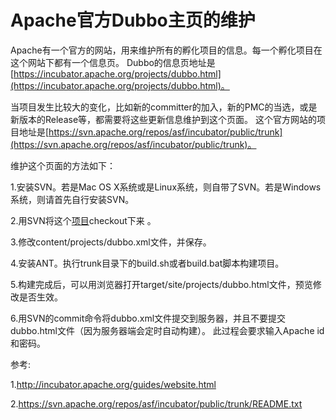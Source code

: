 # Apache官方Dubbo主页的维护

Apache有一个官方的网站，用来维护所有的孵化项目的信息。每一个孵化项目在这个网站下都有一个信息页。
Dubbo的信息页地址是[https://incubator.apache.org/projects/dubbo.html](https://incubator.apache.org/projects/dubbo.html)。

当项目发生比较大的变化，比如新的committer的加入，新的PMC的当选，或是新版本的Release等，都需要将这些更新信息维护到这个页面。
这个官方网站的项目地址是[https://svn.apache.org/repos/asf/incubator/public/trunk](https://svn.apache.org/repos/asf/incubator/public/trunk)。

维护这个页面的方法如下：

1.安装SVN。若是Mac OS X系统或是Linux系统，则自带了SVN。若是Windows系统，则请首先自行安装SVN。

2.用SVN将这个[项目](https://svn.apache.org/repos/asf/incubator/public/trunk)checkout下来 。

3.修改content/projects/dubbo.xml文件，并保存。

4.安装ANT。执行trunk目录下的build.sh或者build.bat脚本构建项目。

5.构建完成后，可以用浏览器打开target/site/projects/dubbo.html文件，预览修改是否生效。

6.用SVN的commit命令将dubbo.xml文件提交到服务器，并且不要提交dubbo.html文件（因为服务器端会定时自动构建）。
此过程会要求输入Apache id和密码。

参考:

1.http://incubator.apache.org/guides/website.html

2.https://svn.apache.org/repos/asf/incubator/public/trunk/README.txt
